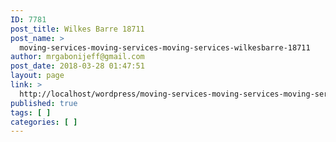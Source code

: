 ```yaml
---
ID: 7781
post_title: Wilkes Barre 18711
post_name: >
  moving-services-moving-services-moving-services-wilkesbarre-18711
author: mrgabonijeff@gmail.com
post_date: 2018-03-28 01:47:51
layout: page
link: >
  http://localhost/wordpress/moving-services-moving-services-moving-services-wilkesbarre-18711/
published: true
tags: [ ]
categories: [ ]
---
```

